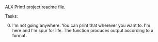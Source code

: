 ALX Printf project readme file.

Tasks:

0. I'm not going anywhere. You can print that wherever you want to. I'm here and I'm spur for life.
	The function produces output according to a format.
